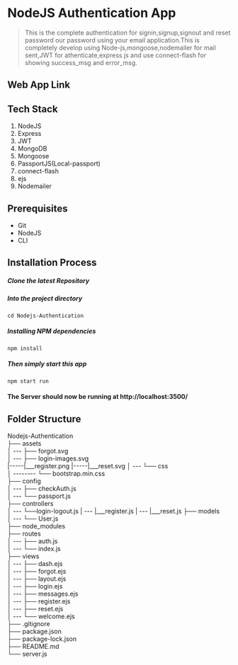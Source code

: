 # NodeJS Authentication App
> This is the complete authentication for signin,signup,signout and reset password our password using your email application.This is completely develop using Node-js,mongoose,nodemailer for mail sent,JWT for athenticate,express js and use connect-flash for showing success_msg and error_msg.


## Web App Link


## Tech Stack
1.  NodeJS
2.  Express
3.  JWT
4.  MongoDB
5.  Mongoose
6.  PassportJS(Local-passport)
7. connect-flash
8.  ejs
9.  Nodemailer


## Prerequisites
- Git
- NodeJS
- CLI

## Installation Process

##### Clone the latest Repository



##### Into the project directory

`cd Nodejs-Authentication`

##### Installing NPM dependencies

`npm install`

##### Then simply start this app

`npm start run`

#### The Server should now be running at http://localhost:3500/

## Folder Structure

Nodejs-Authentication <br>
├── assets <br>
│ --- ├── forgot.svg <br>
│ --- ├── login-images.svg <br>
|-----|___register.png
|-----|___reset.svg
│ --- └── css <br>
│ -------- └── bootstrap.min.css <br>
├── config <br>
│ --- ├── checkAuth.js <br>
│ --- └── passport.js <br>
├── controllers <br>
│ --- └──login-logout.js
| --- |___register.js
| --- |___reset.js
├── models <br>
│ --- └── User.js <br>
├── node_modules <br>
├── routes <br>
│ --- ├── auth.js <br>
│ --- └── index.js <br>
├── views <br>
│ --- ├── dash.ejs <br>
│ --- ├── forgot.ejs <br>
│ --- ├── layout.ejs <br>
│ --- ├── login.ejs <br>
│ --- ├── messages.ejs <br>
│ --- ├── register.ejs <br>
│ --- ├── reset.ejs <br>
│ --- └── welcome.ejs <br>
├── .gitignore <br>
├── package.json <br>
├── package-lock.json <br>
├── README.md <br>
└── server.js <br>
